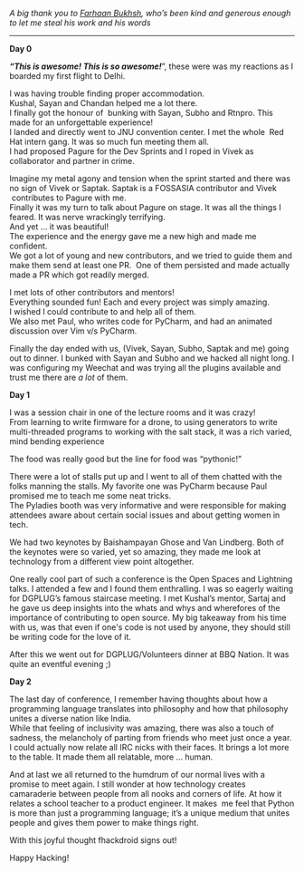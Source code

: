 *A big thank you to [Farhaan Bukhsh][1], who’s been kind and generous enough to let me steal his work and his words*


---

**Day 0**

***“This is awesome! This is so awesome!***”, these were was my reactions as I boarded my first flight to Delhi.  

I was having trouble finding proper accommodation.  
Kushal, Sayan and Chandan helped me a lot there.  
I finally got the honour of  bunking with Sayan, Subho and Rtnpro. This made for an unforgettable experience!  
I landed and directly went to JNU convention center. I met the whole  Red Hat intern gang. It was so much fun meeting them all.  
I had proposed Pagure for the Dev Sprints and I roped in Vivek as collaborator and partner in crime.

Imagine my metal agony and tension when the sprint started and there was no sign of Vivek or Saptak. Saptak is a FOSSASIA contributor and Vivek  contributes to Pagure with me.  
Finally it was my turn to talk about Pagure on stage.
It was all the things I feared. It was nerve wrackingly terrifying.  
And yet … it was beautiful!  
The experience and the energy gave me a new high and made me confident.  
We got a lot of young and new contributors, and we tried to guide them and make them send at least one PR.  One of them persisted and made actually made a PR which got readily merged.

I met lots of other contributors and mentors!  
Everything sounded fun! Each and every project was simply amazing.   
I wished I could contribute to and help all of them.    
We also met Paul, who writes code for PyCharm, and had an animated discussion over Vim v/s PyCharm.

Finally the day ended with us, (Vivek, Sayan, Subho, Saptak and me) going out to dinner. I bunked with Sayan and Subho and we hacked all night long. I was configuring my Weechat and was trying all the plugins available and trust me there are *a lot* of them.

**Day 1**

I was a session chair in one of the lecture rooms and it was crazy!  
From learning to write firmware for a drone, to using generators to write multi-threaded programs to working with the  salt stack, it was a rich varied, mind bending experience

The food was really good but the line for food was “pythonic!”

There were a lot of stalls put up and I went to all of them chatted with the folks manning the stalls. My favorite one was PyCharm because Paul promised me to teach me some neat tricks.  
The Pyladies booth was very informative and were responsible for making attendees aware about certain social issues and about getting women in tech.

We had two keynotes by Baishampayan Ghose and Van Lindberg. Both of the keynotes were so varied, yet so amazing,  they made me look at technology from a different view point altogether.

One really cool part of such a conference is the Open Spaces and Lightning talks. I attended a few and I found them enthralling. I was so eagerly waiting for DGPLUG’s famous staircase meeting. I met Kushal’s mentor, Sartaj and he gave us deep insights into the  whats and whys and wherefores of the importance of contributing to open source. My big takeaway from his time with us, was that even if one's code is not used by anyone, they should still be writing code for the love of  it.

After this we went out for DGPLUG/Volunteers dinner at BBQ Nation. It was quite an eventful evening ;)

**Day 2** 

The last day of conference, I remember having thoughts about how a programming language translates into philosophy and how that philosophy unites a diverse nation like India.  
While that feeling of inclusivity was amazing, there was also a touch of sadness, the melancholy of parting from friends who meet just once a year.  
I could actually now relate all IRC nicks with their faces. It  brings a lot more to the table. It made them all relatable, more … human.

And at last we all returned to the humdrum of our normal lives with a promise to meet again. I still wonder at how technology creates camaraderie between people from all nooks and corners of life. At how it relates a school teacher to a product engineer. It makes  me feel that Python is more than just a programming language; it’s a unique medium that unites people and gives them power to make things right.

With this joyful thought fhackdroid signs out!

Happy Hacking!
















[1]: https://farhaanbukhsh.wordpress.com
